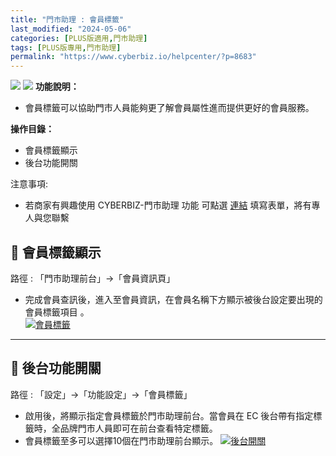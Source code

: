 ```yaml
---
title: "門市助理 : 會員標籤"
last_modified: "2024-05-06"
categories: [PLUS版適用,門市助理]
tags: [PLUS版專用,門市助理]
permalink: "https://www.cyberbiz.io/helpcenter/?p=8683"
---
```


![](https://www.cyberbiz.io/support/wp-content/uploads/門市助理.png)
![](https://www.cyberbiz.io/helpcenter/wp-content/uploads/PLUS版3.png)
**功能說明：**  

* 會員標籤可以協助門市人員能夠更了解會員屬性進而提供更好的會員服務。

**操作目錄：**

* 會員標籤顯示
* 後台功能開關

注意事項:  

* 若商家有興趣使用 CYBERBIZ-門市助理 功能 可點選 [連結](https://docs.google.com/forms/d/e/1FAIpQLScAzqU3OckpsS-XBy3yvioKksDBazronFTuEl_RBonxCATHaQ/viewform) 填寫表單，將有專人與您聯繫

## 📌 會員標籤顯示


路徑 :  「門市助理前台」→「會員資訊頁」  


* 完成會員查訊後，進入至會員資訊，在會員名稱下方顯示被後台設定要出現的會員標籤項目 。  
[![會員標籤](https://www.cyberbiz.io/support/wp-content/uploads/門市助理-會員標籤01.png)](https://www.cyberbiz.io/support/wp-content/uploads/門市助理-會員標籤01.png)



* * *

## 📌 後台功能開關


路徑 : 「設定」→「功能設定」→「會員標籤」  


* 啟用後，將顯示指定會員標籤於門市助理前台。當會員在 EC 後台帶有指定標籤時，全品牌門市人員即可在前台查看特定標籤。
* 會員標籤至多可以選擇10個在門市助理前台顯示。
[![後台開關](https://www.cyberbiz.io/support/wp-content/uploads/門市助理-會員標籤02.png)](https://www.cyberbiz.io/support/wp-content/uploads/門市助理-會員標籤02.png)  

